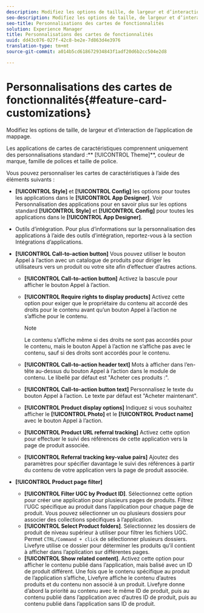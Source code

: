```yaml
---
description: Modifiez les options de taille, de largeur et d’interaction de l’application de mappage.
seo-description: Modifiez les options de taille, de largeur et d’interaction de l’application de mappage.
seo-title: Personnalisations des cartes de fonctionnalités
solution: Experience Manager
title: Personnalisations des cartes de fonctionnalités
uuid: dd43c076-027f-42c8-be2e-7d863d4e3976
translation-type: tm+mt
source-git-commit: a014b5cd618672934843f1adf20d6b2cc504e2d8

---
```



# Personnalisations des cartes de fonctionnalités{#feature-card-customizations}

Modifiez les options de taille, de largeur et d’interaction de l’application de mappage.

<!-- 
r_feature_card_customization.dita
 -->

Les applications de cartes de caractéristiques comprennent uniquement des personnalisations standard :** [!UICONTROL Theme]**, couleur de marque, famille de polices et taille de police.

Vous pouvez personnaliser les cartes de caractéristiques à l’aide des éléments suivants :

* **[!UICONTROL Style]** et **[!UICONTROL Config]** les options pour toutes les applications dans le **[!UICONTROL App Designer]**. Voir Personnalisation des applications pour en savoir plus sur les options standard **[!UICONTROL Style]** et **[!UICONTROL Config]** pour toutes les applications dans le **[!UICONTROL App Designer]**.

* Outils d’intégration. Pour plus d’informations sur la personnalisation des applications à l’aide des outils d’intégration, reportez-vous à la section Intégrations d’applications.
* **[!UICONTROL Call-to-action button]** Vous pouvez utiliser le bouton Appel à l’action avec un catalogue de produits pour diriger les utilisateurs vers un produit ou votre site afin d’effectuer d’autres actions.

   * **[!UICONTROL Call-to-action button]** Activez la bascule pour afficher le bouton Appel à l’action.
   * **[!UICONTROL Require rights to display products]** Activez cette option pour exiger que le propriétaire du contenu ait accordé des droits pour le contenu avant qu’un bouton Appel à l’action ne s’affiche pour le contenu.

      >[!NOTE]
      >
      >Le contenu s’affiche même si des droits ne sont pas accordés pour le contenu, mais le bouton Appel à l’action ne s’affiche pas avec le contenu, sauf si des droits sont accordés pour le contenu.

   * **[!UICONTROL Call-to-action header text]** Mots à afficher dans l’en-tête au-dessus du bouton Appel à l’action dans le module de contenu. Le libellé par défaut est "Acheter ces produits :".
   * **[!UICONTROL Call-to-action button text]** Personnalisez le texte du bouton Appel à l’action. Le texte par défaut est "Acheter maintenant".
   * **[!UICONTROL Product display options]** Indiquez si vous souhaitez afficher le **[!UICONTROL Photo]** et le **[!UICONTROL Product name]** avec le bouton Appel à l’action.
   * **[!UICONTROL Product URL referral tracking]** Activez cette option pour effectuer le suivi des références de cette application vers la page de produit associée.
   * **[!UICONTROL Referral tracking key-value pairs]** Ajoutez des paramètres pour spécifier davantage le suivi des références à partir du contenu de votre application vers la page de produit associée.

* **[!UICONTROL Product page filter]**

   * **[!UICONTROL Filter UGC by Product ID]**. Sélectionnez cette option pour créer une application pour plusieurs pages de produits. Filtrez l’UGC spécifique au produit dans l’application pour chaque page de produit. Vous pouvez sélectionner un ou plusieurs dossiers pour associer des collections spécifiques à l’application.
   * **[!UICONTROL Select Product folders]**. Sélectionnez les dossiers de produit de niveau supérieur à utiliser pour filtrer les fichiers UGC. Permet `CTRL/Command + click` de sélectionner plusieurs dossiers. Livefyre utilise ce dossier pour déterminer les produits qu’il contient à afficher dans l’application sur différentes pages.
   * **[!UICONTROL Show related content]**. Activez cette option pour afficher le contenu publié dans l’application, mais balisé avec un ID de produit différent. Une fois que le contenu spécifique au produit de l’application s’affiche, Livefyre affiche le contenu d’autres produits et du contenu non associé à un produit. Livefyre donne d’abord la priorité au contenu avec le même ID de produit, puis au contenu publié dans l’application avec d’autres ID de produit, puis au contenu publié dans l’application sans ID de produit.

